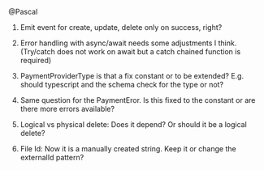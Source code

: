 @Pascal

1. Emit event for create, update, delete only on success, right?
2. Error handling with async/await needs some adjustments I think. (Try/catch does not work on await but a catch chained function is required)

3. PaymentProviderType is that a fix constant or to be extended? E.g. should typescript and the schema check for the type or not? 
4. Same question for the PaymentEror. Is this fixed to the constant or are there more errors available?

5. Logical vs physical delete: Does it depend? Or should it be a logical delete?

6. File Id: Now it is a manually created string. Keep it or change the externalId pattern?

